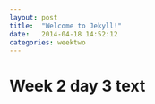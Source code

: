 ```yaml
---
layout: post
title:  "Welcome to Jekyll!"
date:   2014-04-18 14:52:12
categories: weektwo
---
```


# Week 2 day 3 text
